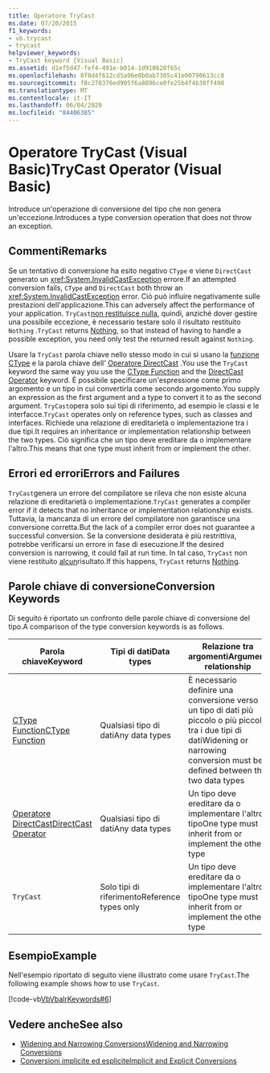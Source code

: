 ```yaml
---
title: Operatore TryCast
ms.date: 07/20/2015
f1_keywords:
- vb.trycast
- trycast
helpviewer_keywords:
- TryCast keyword [Visual Basic]
ms.assetid: d1ef5d47-fef4-491e-b014-1d910628f65c
ms.openlocfilehash: 8f0d4f612cd5a96e0b0ab7305c41e00790613cc8
ms.sourcegitcommit: f8c270376ed905f6a8896ce0fe25b4f4b38ff498
ms.translationtype: MT
ms.contentlocale: it-IT
ms.lasthandoff: 06/04/2020
ms.locfileid: "84406385"
---
```

# <a name="trycast-operator-visual-basic"></a><span data-ttu-id="34155-102">Operatore TryCast (Visual Basic)</span><span class="sxs-lookup"><span data-stu-id="34155-102">TryCast Operator (Visual Basic)</span></span>
<span data-ttu-id="34155-103">Introduce un'operazione di conversione del tipo che non genera un'eccezione.</span><span class="sxs-lookup"><span data-stu-id="34155-103">Introduces a type conversion operation that does not throw an exception.</span></span>  
  
## <a name="remarks"></a><span data-ttu-id="34155-104">Commenti</span><span class="sxs-lookup"><span data-stu-id="34155-104">Remarks</span></span>  
 <span data-ttu-id="34155-105">Se un tentativo di conversione ha esito negativo `CType` e viene `DirectCast` generato un <xref:System.InvalidCastException> errore.</span><span class="sxs-lookup"><span data-stu-id="34155-105">If an attempted conversion fails, `CType` and `DirectCast` both throw an <xref:System.InvalidCastException> error.</span></span> <span data-ttu-id="34155-106">Ciò può influire negativamente sulle prestazioni dell'applicazione.</span><span class="sxs-lookup"><span data-stu-id="34155-106">This can adversely affect the performance of your application.</span></span> <span data-ttu-id="34155-107">`TryCast`[non restituisce nulla](../nothing.md), quindi, anziché dover gestire una possibile eccezione, è necessario testare solo il risultato restituito `Nothing` .</span><span class="sxs-lookup"><span data-stu-id="34155-107">`TryCast` returns [Nothing](../nothing.md), so that instead of having to handle a possible exception, you need only test the returned result against `Nothing`.</span></span>  
  
 <span data-ttu-id="34155-108">Usare la `TryCast` parola chiave nello stesso modo in cui si usano la [funzione CType](../functions/ctype-function.md) e la parola chiave dell' [Operatore DirectCast](directcast-operator.md) .</span><span class="sxs-lookup"><span data-stu-id="34155-108">You use the `TryCast` keyword the same way you use the [CType Function](../functions/ctype-function.md) and the [DirectCast Operator](directcast-operator.md) keyword.</span></span> <span data-ttu-id="34155-109">È possibile specificare un'espressione come primo argomento e un tipo in cui convertirla come secondo argomento.</span><span class="sxs-lookup"><span data-stu-id="34155-109">You supply an expression as the first argument and a type to convert it to as the second argument.</span></span> <span data-ttu-id="34155-110">`TryCast`opera solo sui tipi di riferimento, ad esempio le classi e le interfacce.</span><span class="sxs-lookup"><span data-stu-id="34155-110">`TryCast` operates only on reference types, such as classes and interfaces.</span></span> <span data-ttu-id="34155-111">Richiede una relazione di ereditarietà o implementazione tra i due tipi.</span><span class="sxs-lookup"><span data-stu-id="34155-111">It requires an inheritance or implementation relationship between the two types.</span></span> <span data-ttu-id="34155-112">Ciò significa che un tipo deve ereditare da o implementare l'altro.</span><span class="sxs-lookup"><span data-stu-id="34155-112">This means that one type must inherit from or implement the other.</span></span>  
  
## <a name="errors-and-failures"></a><span data-ttu-id="34155-113">Errori ed errori</span><span class="sxs-lookup"><span data-stu-id="34155-113">Errors and Failures</span></span>  
 <span data-ttu-id="34155-114">`TryCast`genera un errore del compilatore se rileva che non esiste alcuna relazione di ereditarietà o implementazione.</span><span class="sxs-lookup"><span data-stu-id="34155-114">`TryCast` generates a compiler error if it detects that no inheritance or implementation relationship exists.</span></span> <span data-ttu-id="34155-115">Tuttavia, la mancanza di un errore del compilatore non garantisce una conversione corretta.</span><span class="sxs-lookup"><span data-stu-id="34155-115">But the lack of a compiler error does not guarantee a successful conversion.</span></span> <span data-ttu-id="34155-116">Se la conversione desiderata è più restrittiva, potrebbe verificarsi un errore in fase di esecuzione.</span><span class="sxs-lookup"><span data-stu-id="34155-116">If the desired conversion is narrowing, it could fail at run time.</span></span> <span data-ttu-id="34155-117">In tal caso, `TryCast` non viene restituito [alcun](../nothing.md)risultato.</span><span class="sxs-lookup"><span data-stu-id="34155-117">If this happens, `TryCast` returns [Nothing](../nothing.md).</span></span>  
  
## <a name="conversion-keywords"></a><span data-ttu-id="34155-118">Parole chiave di conversione</span><span class="sxs-lookup"><span data-stu-id="34155-118">Conversion Keywords</span></span>  
 <span data-ttu-id="34155-119">Di seguito è riportato un confronto delle parole chiave di conversione del tipo.</span><span class="sxs-lookup"><span data-stu-id="34155-119">A comparison of the type conversion keywords is as follows.</span></span>  
  
|<span data-ttu-id="34155-120">Parola chiave</span><span class="sxs-lookup"><span data-stu-id="34155-120">Keyword</span></span>|<span data-ttu-id="34155-121">Tipi di dati</span><span class="sxs-lookup"><span data-stu-id="34155-121">Data types</span></span>|<span data-ttu-id="34155-122">Relazione tra argomenti</span><span class="sxs-lookup"><span data-stu-id="34155-122">Argument relationship</span></span>|<span data-ttu-id="34155-123">Errore di run-time</span><span class="sxs-lookup"><span data-stu-id="34155-123">Run-time failure</span></span>|  
|---|---|---|---|  
|[<span data-ttu-id="34155-124">CType Function</span><span class="sxs-lookup"><span data-stu-id="34155-124">CType Function</span></span>](../functions/ctype-function.md)|<span data-ttu-id="34155-125">Qualsiasi tipo di dati</span><span class="sxs-lookup"><span data-stu-id="34155-125">Any data types</span></span>|<span data-ttu-id="34155-126">È necessario definire una conversione verso un tipo di dati più piccolo o più piccolo tra i due tipi di dati</span><span class="sxs-lookup"><span data-stu-id="34155-126">Widening or narrowing conversion must be defined between the two data types</span></span>|<span data-ttu-id="34155-127">Genera<xref:System.InvalidCastException></span><span class="sxs-lookup"><span data-stu-id="34155-127">Throws <xref:System.InvalidCastException></span></span>|  
|[<span data-ttu-id="34155-128">Operatore DirectCast</span><span class="sxs-lookup"><span data-stu-id="34155-128">DirectCast Operator</span></span>](directcast-operator.md)|<span data-ttu-id="34155-129">Qualsiasi tipo di dati</span><span class="sxs-lookup"><span data-stu-id="34155-129">Any data types</span></span>|<span data-ttu-id="34155-130">Un tipo deve ereditare da o implementare l'altro tipo</span><span class="sxs-lookup"><span data-stu-id="34155-130">One type must inherit from or implement the other type</span></span>|<span data-ttu-id="34155-131">Genera<xref:System.InvalidCastException></span><span class="sxs-lookup"><span data-stu-id="34155-131">Throws <xref:System.InvalidCastException></span></span>|  
|`TryCast`|<span data-ttu-id="34155-132">Solo tipi di riferimento</span><span class="sxs-lookup"><span data-stu-id="34155-132">Reference types only</span></span>|<span data-ttu-id="34155-133">Un tipo deve ereditare da o implementare l'altro tipo</span><span class="sxs-lookup"><span data-stu-id="34155-133">One type must inherit from or implement the other type</span></span>|<span data-ttu-id="34155-134">[Non restituisce alcun](../nothing.md) risultato</span><span class="sxs-lookup"><span data-stu-id="34155-134">Returns [Nothing](../nothing.md)</span></span>|  
  
## <a name="example"></a><span data-ttu-id="34155-135">Esempio</span><span class="sxs-lookup"><span data-stu-id="34155-135">Example</span></span>  
 <span data-ttu-id="34155-136">Nell'esempio riportato di seguito viene illustrato come usare `TryCast`.</span><span class="sxs-lookup"><span data-stu-id="34155-136">The following example shows how to use `TryCast`.</span></span>  
  
 [!code-vb[VbVbalrKeywords#6](~/samples/snippets/visualbasic/VS_Snippets_VBCSharp/VbVbalrKeywords/VB/Class1.vb#6)]  
  
## <a name="see-also"></a><span data-ttu-id="34155-137">Vedere anche</span><span class="sxs-lookup"><span data-stu-id="34155-137">See also</span></span>

- [<span data-ttu-id="34155-138">Widening and Narrowing Conversions</span><span class="sxs-lookup"><span data-stu-id="34155-138">Widening and Narrowing Conversions</span></span>](../../programming-guide/language-features/data-types/widening-and-narrowing-conversions.md)
- [<span data-ttu-id="34155-139">Conversioni implicite ed esplicite</span><span class="sxs-lookup"><span data-stu-id="34155-139">Implicit and Explicit Conversions</span></span>](../../programming-guide/language-features/data-types/implicit-and-explicit-conversions.md)
